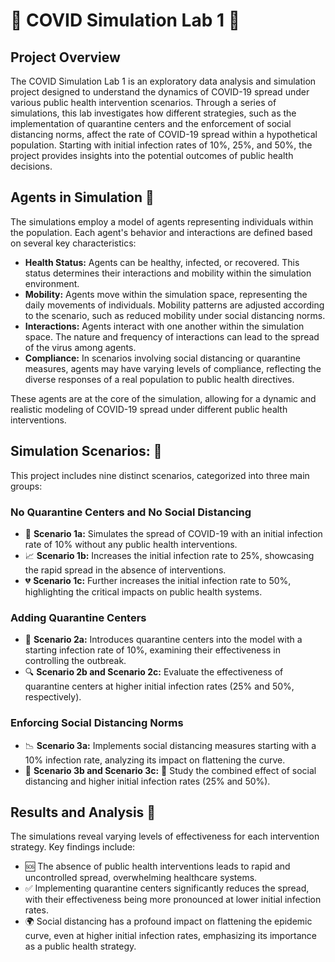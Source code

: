 # 🦠 COVID Simulation Lab 1 🦠

## Project Overview

The COVID Simulation Lab 1 is an exploratory data analysis and simulation project designed to understand the dynamics of COVID-19 spread under various public health intervention scenarios. Through a series of simulations, this lab investigates how different strategies, such as the implementation of quarantine centers and the enforcement of social distancing norms, affect the rate of COVID-19 spread within a hypothetical population. Starting with initial infection rates of 10%, 25%, and 50%, the project provides insights into the potential outcomes of public health decisions.

## Agents in Simulation 🤖

The simulations employ a model of agents representing individuals within the population. Each agent's behavior and interactions are defined based on several key characteristics:

- **Health Status:** Agents can be healthy, infected, or recovered. This status determines their interactions and mobility within the simulation environment.
- **Mobility:** Agents move within the simulation space, representing the daily movements of individuals. Mobility patterns are adjusted according to the scenario, such as reduced mobility under social distancing norms.
- **Interactions:** Agents interact with one another within the simulation space. The nature and frequency of interactions can lead to the spread of the virus among agents.
- **Compliance:** In scenarios involving social distancing or quarantine measures, agents may have varying levels of compliance, reflecting the diverse responses of a real population to public health directives.

These agents are at the core of the simulation, allowing for a dynamic and realistic modeling of COVID-19 spread under different public health interventions.

## Simulation Scenarios: 🧪

This project includes nine distinct scenarios, categorized into three main groups:

### No Quarantine Centers and No Social Distancing

- 🚫 **Scenario 1a:** Simulates the spread of COVID-19 with an initial infection rate of 10% without any public health interventions.
- 📈 **Scenario 1b:** Increases the initial infection rate to 25%, showcasing the rapid spread in the absence of interventions.
- 💔 **Scenario 1c:** Further increases the initial infection rate to 50%, highlighting the critical impacts on public health systems.

### Adding Quarantine Centers

- 🏥 **Scenario 2a:** Introduces quarantine centers into the model with a starting infection rate of 10%, examining their effectiveness in controlling the outbreak.
- 🔍 **Scenario 2b and Scenario 2c:** Evaluate the effectiveness of quarantine centers at higher initial infection rates (25% and 50%, respectively).

### Enforcing Social Distancing Norms

- 📉 **Scenario 3a:** Implements social distancing measures starting with a 10% infection rate, analyzing its impact on flattening the curve.
- 🤝 **Scenario 3b and Scenario 3c:** 🛑 Study the combined effect of social distancing and higher initial infection rates (25% and 50%).

## Results and Analysis 📝

The simulations reveal varying levels of effectiveness for each intervention strategy. Key findings include:

- 🆘 The absence of public health interventions leads to rapid and uncontrolled spread, overwhelming healthcare systems.
- ✅ Implementing quarantine centers significantly reduces the spread, with their effectiveness being more pronounced at lower initial infection rates.
- 🌍 Social distancing has a profound impact on flattening the epidemic curve, even at higher initial infection rates, emphasizing its importance as a public health strategy.
